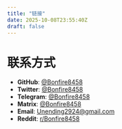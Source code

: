 ```yaml
---
title: "链接"
date: 2025-10-08T23:55:40Z
draft: false
---
```

# 联系方式
- **GitHub**: [@Bonfire8458](https://github.com/Bonfire8458)
- **Twitter**: [@Bonfire8458](https://x.com/Bonfire8458)
- **Telegram**: [@Bonfire8458](https://t.me/Bonfire8458)
- **Matrix**: [@Bonfire8458](https://matrix.to/#/@bonfire8458:matrix.org)
- **Email**:  [Unending2924@gmail.com](mailto:Unending2924@gmail.com)
- **Reddit**:  [r/Bonfire8458](https://www.reddit.com/user/Bonfire8458/)
